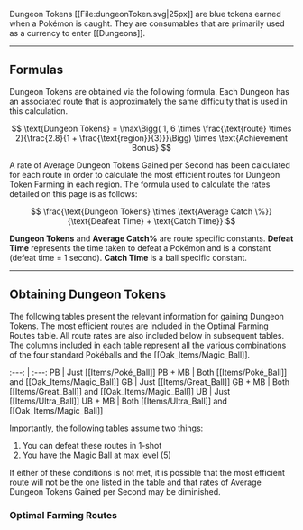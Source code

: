 Dungeon Tokens [[File:dungeonToken.svg|25px]] are blue tokens earned when a Pokémon is caught. They are consumables that are primarily used as a currency to enter [[Dungeons]].

---

## Formulas

Dungeon Tokens are obtained via the following formula. Each Dungeon has an associated route that is approximately the same difficulty that is used in this calculation.

$$ \text{Dungeon Tokens} = \max\Bigg( 1, 6 \times \frac{\text{route} \times 2}{\frac{2.8}{1 + \frac{\text{region}}{3}}}\Bigg) \times \text{Achievement Bonus} $$

A rate of Average Dungeon Tokens Gained per Second has been calculated for each route in order to calculate the most efficient routes for Dungeon Token Farming in each region. The formula used to calculate the rates detailed on this page is as follows:

$$ \frac{\text{Dungeon Tokens} \times \text{Average Catch \%}}{\text{Deafeat Time} + \text{Catch Time}} $$

**Dungeon Tokens** and **Average Catch%** are route specific constants.
**Defeat Time** represents the time taken to defeat a Pokémon and is a constant (defeat time = 1 second).
**Catch Time** is a ball specific constant.

---

## Obtaining Dungeon Tokens
The following tables present the relevant information for gaining Dungeon Tokens. The most efficient routes are included in the Optimal Farming Routes table. All route rates are also included below in subsequent tables.
The columns included in each table represent all the various combinations of the four standard Pokéballs and the [[Oak_Items/Magic_Ball]].

:---: | :---:
PB | Just [[Items/Poké_Ball]]
PB + MB | Both [[Items/Poké_Ball]] and [[Oak_Items/Magic_Ball]]
GB | Just [[Items/Great_Ball]]
GB + MB | Both [[Items/Great_Ball]] and [[Oak_Items/Magic_Ball]]
UB | Just [[Items/Ultra_Ball]]
UB + MB | Both [[Items/Ultra_Ball]] and [[Oak_Items/Magic_Ball]]

Importantly, the following tables assume two things:

1. You can defeat these routes in 1-shot
2. You have the Magic Ball at max level (5)

If either of these conditions is not met, it is possible that the most efficient route will not be the one listed in the table and that rates of Average Dungeon Tokens Gained per Second may be diminished.

### Optimal Farming Routes
